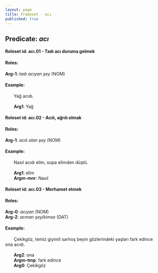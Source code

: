 ```yaml
---
layout: page
title: Frameset - acı
published: true
---
```

<h2>Predicate: <i>acı</i></h2>
<h4>Roleset id: acı.01 - Tadı acı duruma gelmek<br>
<h4>Roles:</h4>
<b>Arg-1</b>: <i>tadı acıyan şey</i>  (NOM) <br>
<h4>Example:</h4>
&emsp;&emsp;Yağ acıdı.<br><br>
&emsp;&emsp;<b>Arg1</b>:  Yağ<br>

<h4>Roleset id: acı.02 - Acılı, ağrılı olmak<br>
<h4>Roles:</h4>
<b>Arg-1</b>: <i>acılı olan şey</i>  (NOM) <br>
<h4>Example:</h4>
&emsp;&emsp;Nasıl acıdı elim, sopa elimden düştü.<br><br>
&emsp;&emsp;<b>Arg1</b>:  elim<br>
&emsp;&emsp;<b>Argm-mnr</b>:  Nasıl<br>

<h4>Roleset id: acı.03 - Merhamet etmek<br>
<h4>Roles:</h4>
<b>Arg-0</b>: <i>acıyan</i>  (NOM) <br>
<b>Arg-2</b>: <i>acınan şey/kimse</i>  (DAT) <br>
<h4>Example:</h4>
&emsp;&emsp;Çekikgöz, temiz giyimli sarhoş beyin gözlerindeki yaşları fark edince ona acıdı.<br><br>
&emsp;&emsp;<b>Arg2</b>:  ona<br>
&emsp;&emsp;<b>Argm-tmp</b>:  fark edince<br>
&emsp;&emsp;<b>Arg0</b>:  Çekikgöz<br>

